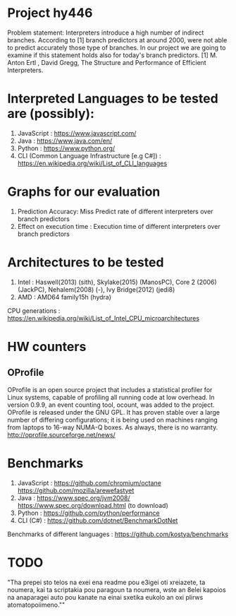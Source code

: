 #   Project hy446                            
  Problem statement: Interpreters introduce a high number of indirect
  branches.  According to [1] branch predictors at around 2000, were
  not able to predict accurately those type of branches. In our
  project we are going to examine if this statement holds also for
  today's branch predictors.  [1]  M. Anton Ertl , David Gregg, The
  Structure and Performance of Efficient Interpreters.

#  Interpreted Languages to be tested are (possibly):
  1. JavaScript : https://www.javascript.com/
  2. Java       : https://www.java.com/en/
  3. Python     : https://www.python.org/	
  4. CLI (Common Language Infrastructure [e.g C#]) : https://en.wikipedia.org/wiki/List_of_CLI_languages 


#  Graphs for our evaluation
  1. Prediction Accuracy: Miss Predict rate of different interpreters
     over branch predictors
  2. Effect on execution time : Execution time of different
     interpreters over branch predictors

#  Architectures to be tested 
  1. Intel  : Haswell(2013) (sith), Skylake(2015) (ManosPC),
     Core 2 (2006) (JackPC), Nehalem(2008) (-), Ivy Bridge(2012)
     (jedi8)
  2. AMD    : AMD64 family15h (hydra)

CPU generations : https://en.wikipedia.org/wiki/List_of_Intel_CPU_microarchitectures

#  HW counters 
## OProfile
  OProfile is an open source project that includes a statistical
  profiler for Linux systems, capable of profiling all running code at
  low overhead. In version 0.9.9, an event counting tool, ocount, was
  added to the project. OProfile is released under the GNU GPL. It has
  proven stable over a large number of differing configurations; it is
  being used on machines ranging from laptops to 16-way NUMA-Q boxes.
  As always, there is no warranty.
  http://oprofile.sourceforge.net/news/

# Benchmarks
   1. JavaScript    : https://github.com/chromium/octane
                      https://github.com/mozilla/arewefastyet
   2. Java          : https://www.spec.org/jvm2008/
		      https://www.spec.org/download.html (to download) 
   3. Python        : https://github.com/python/performance
   4. CLI (C#)      : https://github.com/dotnet/BenchmarkDotNet 
   
Benchmarks of different languages : https://github.com/kostya/benchmarks

# TODO
"Tha prepei sto telos na exei ena readme pou e3igei oti
xreiazete, ta noumera, kai ta scriptakia pou paragoun ta noumera, wste
an 8elei kapoios na anaparagei auto pou kanate na einai sxetika eukolo
an oxi plirws atomatopoiimeno.""

        
         
